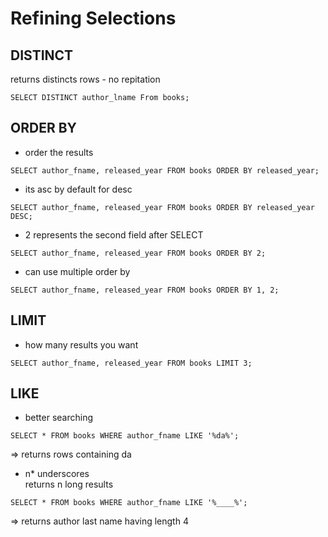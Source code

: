 # Refining Selections


## DISTINCT  
returns distincts rows - no repitation

```
SELECT DISTINCT author_lname From books;
```

## ORDER BY  
- order the results
```
SELECT author_fname, released_year FROM books ORDER BY released_year;
```  
-  its asc by default for desc 
```
SELECT author_fname, released_year FROM books ORDER BY released_year DESC;
```
- 2 represents the second field after SELECT
```
SELECT author_fname, released_year FROM books ORDER BY 2;
```  
- can use multiple order by  
```
SELECT author_fname, released_year FROM books ORDER BY 1, 2;
```

## LIMIT  
- how many results you want  
```
SELECT author_fname, released_year FROM books LIMIT 3;
```

## LIKE
- better searching  
```
SELECT * FROM books WHERE author_fname LIKE '%da%';
```  
=> returns rows containing da  
- n* underscores  
 returns n long results  
```
SELECT * FROM books WHERE author_fname LIKE '%____%';
```  
=> returns author last name having length 4



